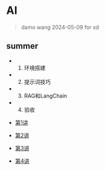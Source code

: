 # AI
> damo wang
> 2024-05-09 for xd

## summer
- 1. 环境搭建
- 2. 提示词技巧
- 3. RAG和LangChain
- 4. 验收

- [第1讲](./1.md)
- [第2讲](./2.md)
- [第3讲](./3.md)
- [第4讲](./4.md)